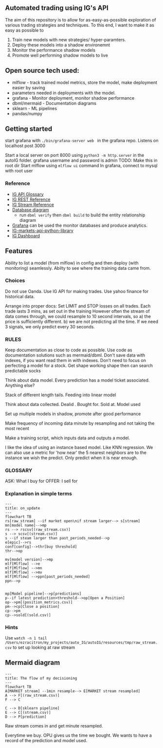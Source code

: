 ## Automated trading using IG's API

The aim of this repository is to allow for as-easy-as-possible exploration of various trading strategies and techniques. To this end, I want to make it as easy as possible to
1) Train new models with new strategies/ hyper-paramters.
2) Deploy these models into a shadow environemnt
3) Monitor the performance shadow models
4) Promote well performing shadow models to live

## Open source tech used:
- mlflow - track trained model metrics, store the model, make deployment easier by saving
- parameters needed in deployments with the model.
- grafana - Monitor deployment, monitor shadow performance
- dbml/mermaid - Documentation diagrams
- sklearn - ML pipelines
- pandas/numpy

## Getting started
start grafana with `./bin/grafana-server web ` in the grafana repo. Listens on localhost post 3000

Start a local server on port 8000 using `python3 -m http.server` in the autoIG folder. 
grafana username and password is admin
TODO: Make this in root dir 
Start mlflow using `mlflow ui` command
In grafana, connect to mysql with root user 


### Reference
- [IG API Glossary](https://labs.ig.com/glossary)
- [IG REST Reference](https://labs.ig.com/rest-trading-api-reference)
- [IG Stream Reference](https://labs.ig.com/streaming-api-reference)
- [Database diagram](https://dbdocs.io/citrez/autoIG)
  - run `dbml verify` then `dbml build` to build the entity relationship diagram
- [Grafana](https://citrez.grafana.net/a/grafana-easystart-app/?src=hg_notification_trial) can be used the monitor databases and produce analytics.
- [IG-markets-api-python-library](https://github.com/ig-python/ig-markets-api-python-library)
- [IG Dashboard](https://www.ig.com/uk/myig/dashboard)
 

## Features
Ability to list a model (from mlflow) in config and then deploy (with monitoring) seamlessly.
Abilty to see where the training data came from. 

### Choices
Do not use Oanda. Use IG API for making trades. 
Use yahoo finance for historical data.

Arrange into proper docs:
Set LIMIT and STOP losses on all trades. Each trade lasts 3 mins, as set out in the training 
However often the stream of data comes through, we could resample to 10 second intervals, so a) the price is sufficiently different. b) we are not predicting all the time. If we need 3 signals, we only predict every 30 seconds. 


### RULES

Keep documentation as close to code as possible. 
Use code as documentation solutions such as mermaid/dbml. 
Don't save data with indexes, if you want read them in with indexes. 
Don’t need to focus on perfecting a model for a stock. Get shape working shape then can search predictable socks

Think about data model. Every prediction has a model ticket associated. Anything else?

Stack of different length tails. Feeding into linear model

Think about data collected. Dealid . Bought for. Sold at. Model used

Set up multiple models in shadow, promote after good performance

Make frequency of incoming data minute by resampling and not taking the most recent

Make a training script, which inputs data and outputs a model. 

I like the idea of using an instance based model. Like KNN regression. We can also use a metric for 'how near' the 5 nearest neighbors are to the instance we wish the predict. Only predict when it is near enough. 

### GLOSSARY
ASK: What I buy for
OFFER: I sell for

### Explanation in simple terms

``` mermaid
---
title: on_update
---
flowchart TB
rs[raw_stream] --if market open\nif stream larger--> s[stream]
mn[model name]-->mp
rs --> rscsv[(raw_stream.csv)]
s --> scsv[(stream.csv)]
s --if steam larger than past_periods_needed-->p
e[epic]-->rs
conf[config]-->thr[buy threshold]
thr-->op

mv[model version]-->mp
mlf[Mlflow] -->e
mlf[Mlflow] -->mn
mlf[Mlflow] -->mv
mlf[Mlflow] -->ppn[past_periods_needed]
ppn-->p


mp[Model pipeline]-->p[predictions]
p--if latest prediction>threshold-->op[Open a Position]
op-->pm[(position_metrics.csv)]
pm-->cp[Close a position]
cp-->pm
cp-->sold[(sold.csv)]
```


### Hints
Use `watch -n 1 tail /Users/ezracitron/my_projects/auto_IG/autoIG/resources/tmp/raw_stream.csv` to set up looking at raw stream

## Mermaid diagram

``` mermaid
---
title: The flow of my decisioning
---
flowchart TB
A[MARKET stream] --1min resample--> E[MARKET stream resampled]
A --> F[(raw_stream.csv)]
F --> C

C --> D[sklearn pipeline]
E --> C[(stream.csv)]
D --> P[prediction]
```




Raw stream comes in and get minute resampled.

Everytime we buy. OPU gives us the time we bought. We wants to have a record of the prediction and model used. 







